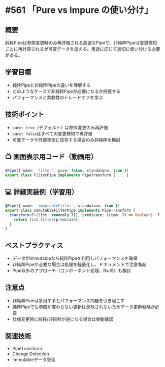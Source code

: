 # #561 「Pure vs Impure の使い分け」

## 概要
純粋Pipeは参照変更時のみ再評価される高速なPipeで、非純粋Pipeは変更検知ごとに再計算されるが可変データを扱える。用途に応じて適切に使い分ける必要がある。

## 学習目標
- 純粋Pipeと非純粋Pipeの違いを理解する
- どのようなケースで非純粋Pipeが必要になるか把握する
- パフォーマンスと柔軟性のトレードオフを学ぶ

## 技術ポイント
- `pure: true`（デフォルト）は参照変更のみ再評価
- `pure: false`はすべての変更検知で再評価
- 可変データや外部状態に依存する場合のみ非純粋を検討

## 📺 画面表示用コード（動画用）
```typescript
@Pipe({ name: 'filter', pure: false, standalone: true })
export class FilterPipe implements PipeTransform { ... }
```

## 💻 詳細実装例（学習用）
```typescript
@Pipe({ name: 'immutableFilter', standalone: true })
export class ImmutableFilterPipe implements PipeTransform {
  transform<T>(list: readonly T[], predicate: (item: T) => boolean): T[] {
    return list.filter(predicate);
  }
}
```

## ベストプラクティス
- データがimmutableなら純粋Pipeを利用しパフォーマンスを確保
- 非純粋Pipeが必要な場合は処理を軽量化し、ドキュメントで注意喚起
- Pipe以外のアプローチ（コンポーネント処理、RxJS）も検討

## 注意点
- 非純粋Pipeは多用するとパフォーマンス問題を引き起こす
- 純粋Pipeでも参照が変わらない更新は反映されないためデータ更新戦略が必要
- 仕様変更時に純粋/非純粋が逆になる場合は挙動確認

## 関連技術
- PipeTransform
- Change Detection
- Immutableデータ管理
